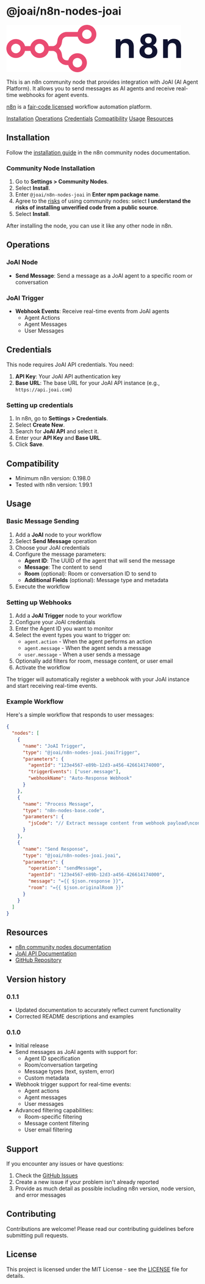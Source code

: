 # @joai/n8n-nodes-joai

![n8n.io - Workflow Automation](https://raw.githubusercontent.com/n8n-io/n8n/master/assets/n8n-logo.png)

This is an n8n community node that provides integration with JoAI (AI Agent Platform). It allows you to send messages as AI agents and receive real-time webhooks for agent events.

[n8n](https://n8n.io/) is a [fair-code licensed](https://docs.n8n.io/reference/license/) workflow automation platform.

[Installation](#installation)
[Operations](#operations)
[Credentials](#credentials)
[Compatibility](#compatibility)
[Usage](#usage)
[Resources](#resources)

## Installation

Follow the [installation guide](https://docs.n8n.io/integrations/community-nodes/installation/) in the n8n community nodes documentation.

### Community Node Installation

1. Go to **Settings > Community Nodes**.
2. Select **Install**.
3. Enter `@joai/n8n-nodes-joai` in **Enter npm package name**.
4. Agree to the [risks](https://docs.n8n.io/integrations/community-nodes/risks/) of using community nodes: select **I understand the risks of installing unverified code from a public source**.
5. Select **Install**.

After installing the node, you can use it like any other node in n8n.

## Operations

### JoAI Node
- **Send Message**: Send a message as a JoAI agent to a specific room or conversation

### JoAI Trigger
- **Webhook Events**: Receive real-time events from JoAI agents
  - Agent Actions
  - Agent Messages
  - User Messages

## Credentials

This node requires JoAI API credentials. You need:

1. **API Key**: Your JoAI API authentication key
2. **Base URL**: The base URL for your JoAI API instance (e.g., `https://api.joai.com`)

### Setting up credentials

1. In n8n, go to **Settings > Credentials**.
2. Select **Create New**.
3. Search for **JoAI API** and select it.
4. Enter your **API Key** and **Base URL**.
5. Click **Save**.

## Compatibility

- Minimum n8n version: 0.198.0
- Tested with n8n version: 1.99.1

## Usage

### Basic Message Sending

1. Add a **JoAI** node to your workflow
2. Select **Send Message** operation
3. Choose your JoAI credentials
4. Configure the message parameters:
   - **Agent ID**: The UUID of the agent that will send the message
   - **Message**: The content to send
   - **Room** (optional): Room or conversation ID to send to
   - **Additional Fields** (optional): Message type and metadata
5. Execute the workflow

### Setting up Webhooks

1. Add a **JoAI Trigger** node to your workflow
2. Configure your JoAI credentials
3. Enter the Agent ID you want to monitor
4. Select the event types you want to trigger on:
   - `agent.action` - When the agent performs an action
   - `agent.message` - When the agent sends a message
   - `user.message` - When a user sends a message
5. Optionally add filters for room, message content, or user email
6. Activate the workflow

The trigger will automatically register a webhook with your JoAI instance and start receiving real-time events.

### Example Workflow

Here's a simple workflow that responds to user messages:

```json
{
  "nodes": [
    {
      "name": "JoAI Trigger",
      "type": "@joai/n8n-nodes-joai.joaiTrigger",
      "parameters": {
        "agentId": "123e4567-e89b-12d3-a456-426614174000",
        "triggerEvents": ["user.message"],
        "webhookName": "Auto-Response Webhook"
      }
    },
    {
      "name": "Process Message",
      "type": "n8n-nodes-base.code",
      "parameters": {
        "jsCode": "// Extract message content from webhook payload\nconst userMessage = $input.item.json.data.content || '';\nconst room = $input.item.json.data.room || '';\n\nreturn {\n  json: {\n    response: `Hello! You said: \"${userMessage}\"`,\n    originalRoom: room\n  }\n};"
      }
    },
    {
      "name": "Send Response",
      "type": "@joai/n8n-nodes-joai.joai",
      "parameters": {
        "operation": "sendMessage",
        "agentId": "123e4567-e89b-12d3-a456-426614174000",
        "message": "={{ $json.response }}",
        "room": "={{ $json.originalRoom }}"
      }
    }
  ]
}
```

## Resources

- [n8n community nodes documentation](https://docs.n8n.io/integrations/community-nodes/)
- [JoAI API Documentation](https://docs.joai.com)
- [GitHub Repository](https://github.com/JoAiHQ/n8n-nodes)

## Version history

### 0.1.1
- Updated documentation to accurately reflect current functionality
- Corrected README descriptions and examples

### 0.1.0
- Initial release
- Send messages as JoAI agents with support for:
  - Agent ID specification
  - Room/conversation targeting
  - Message types (text, system, error)
  - Custom metadata
- Webhook trigger support for real-time events:
  - Agent actions
  - Agent messages
  - User messages
- Advanced filtering capabilities:
  - Room-specific filtering
  - Message content filtering
  - User email filtering

## Support

If you encounter any issues or have questions:

1. Check the [GitHub Issues](https://github.com/JoAiHQ/n8n-nodes/issues)
2. Create a new issue if your problem isn't already reported
3. Provide as much detail as possible including n8n version, node version, and error messages

## Contributing

Contributions are welcome! Please read our contributing guidelines before submitting pull requests.

## License

This project is licensed under the MIT License - see the [LICENSE](LICENSE) file for details.
